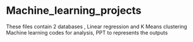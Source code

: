 # Machine_learning_projects
These files contain 2 databases , Linear regression and K Means clustering Machine learning codes for analysis, PPT to represents the outputs
